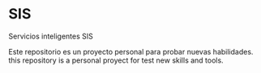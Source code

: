 # SIS
Servicios inteligentes SIS

Este repositorio es un proyecto personal para probar nuevas habilidades.
this repository is a personal proyect for test new skills and tools.
